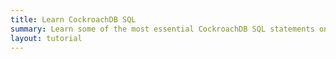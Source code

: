 ```yaml
---
title: Learn CockroachDB SQL
summary: Learn some of the most essential CockroachDB SQL statements on a local cluster.
layout: tutorial
---
```


<div
  data-katacoda-id="cockroachlabs/scenarios/learn-cockroachdb-sql"
  style="height: 91vh; width: 100%;">
</div>

<script>
  if(window.location.href.indexOf('/learn-cockroachdb-sql-interactive') > 0){
    document.querySelector('#content').style.paddingTop = 0;
  }
</script>
<script src="//katacoda.com/embed.js"></script>
